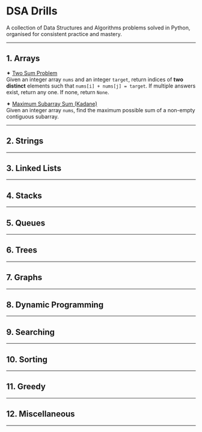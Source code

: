 # DSA Drills

A collection of Data Structures and Algorithms problems solved in Python, organised for consistent practice and mastery.

---

## 1. Arrays

✦ [Two Sum Problem](Arrays/Two%20Sum.py) <br />
Given an integer array `nums` and an integer `target`, return indices of **two distinct** elements such that
`nums[i] + nums[j] = target`. If multiple answers exist, return any one. If none, return `None`.

✦ [Maximum Subarray Sum (Kadane)](Arrays/Maximum%20Subarray%20Sum%20(Kadane).py) <br />
Given an integer array `nums`, find the maximum possible sum of a non-empty contiguous subarray.

---

## 2. Strings

---

## 3. Linked Lists

---

## 4. Stacks

---

## 5. Queues

---

## 6. Trees

---

## 7. Graphs

---

## 8. Dynamic Programming

---

## 9. Searching

---

## 10. Sorting

---

## 11. Greedy

---

## 12. Miscellaneous

---
